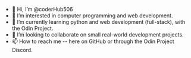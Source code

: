 - 👋 Hi, I’m @coderHub506
- 👀 I’m interested in computer programming and web development.
- 🌱 I’m currently learning python and web development (full-stack), with the Odin Project. 
- 💞️ I’m looking to collaborate on small real-world development projects.
- 📫 How to reach me -- here on GitHub or through the Odin Project Discord.

<!---
coderHub506/coderHub506 is a ✨ special ✨ repository because its `README.md` (this file) appears on your GitHub profile.
You can click the Preview link to take a look at your changes.
--->
